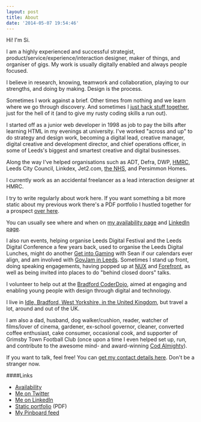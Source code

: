 ```yaml
---
layout: post
title: About
date: '2014-05-07 19:54:46'
---
```


Hi! I'm Si.

I am a highly experienced and successful strategist, product/service/experience/interaction designer, maker of things, and organiser of gigs. My work is usually digitally enabled and always people focused. 

I believe in research, knowing, teamwork and collaboration, playing to our strengths, and doing by making. Design is the process.

Sometimes I work against a brief. Other times from nothing and we learn where we go through discovery. And sometimes I [just hack stuff together](/side-projects), just for the hell of it (and to give my rusty coding skills a run out).

I started off as a junior web developer in 1998 as job to pay the bills after learning HTML in my evenings at university. I've worked "across and up" to do strategy and design work, becoming a digital lead, creative manager, digital creative and development director, and chief operations officer, in some of Leeds's biggest and smartest creative and digital businesses.

Along the way I've helped organisations such as ADT, Defra, DWP, [HMRC](/tag/hmrc-digital/), Leeds City Council, Linkdex, Jet2.com, [the NHS](/tag/nhs/), and Persimmon Homes.

I currently work as an accidental freelancer as a lead interaction designer at HMRC.

I try to write regularly about work here. If you want something a bit more static about my previous work there's a PDF portfolio I hustled together for a prospect [over here](https://www.dropbox.com/s/dpoy4q7r7qtaxwh/simon%20wilson%20-%20ux%20portfolio%20creds.pdf?dl=0).

You can usually see where and when on [my availability page](/availability) and [LinkedIn page](http://uk.linkedin.com/in/siwilson/).

I also run events, helping organise Leeds Digital Festival and the Leeds Digital Conference a few years back, used to organise the Leeds Digital Lunches, might do another [Get into Gaming](getintogaming.co.uk) with Sean if our calendars ever align, and am involved with [GovJam in Leeds](https://leedsgovjam.wordpress.com/). Sometimes I stand up front, doing speaking engagements, having popped up at [NUX](/tag/NUX/) and [Forefront](/tag/forefront-leeds/), as well as being invited into places to do "behind closed doors" talks.

I volunteer to help out at the [Bradford CoderDojo](http://www.ticbradford.com/coderdojo), aimed at engaging and enabling young people with design through digital and technology.

I live in [Idle, Bradford, West Yorkshire, in the United Kingdom](https://www.google.co.uk/maps/place/Idle,+Bradford,+West+Yorkshire+BD10/@53.8372139,-1.8040416,12z/data=!4m2!3m1!1s0x487be38e02277d49:0xd28ce4d95e48f3e7?hl=en), but travel a lot, around and out of the UK.

I am also a dad, husband, dog walker/cushion, reader, watcher of films/lover of cinema, gardener, ex-school governor, cleaner, converted coffee enthusiast, cake consumer, occasional cook, and supporter of Grimsby Town Football Club (once upon a time I even helped set up, run, and contribute to the awesome mind- and award-winning [Cod Almighty](http://www.codalmighty.com/)).

If you want to talk, feel free! You can [get my contact details here](/contact). Don't be a stranger now.

####Links
* [Availability](/availability)
* [Me on Twitter](http://www.twitter.com/ermlikeyeah)
* [Me on LinkedIn](http://uk.linkedin.com/in/siwilson/)
* [Static portfolio](https://www.dropbox.com/s/dpoy4q7r7qtaxwh/simon%20wilson%20-%20ux%20portfolio%20creds.pdf?dl=0) (PDF)
* [My Pinboard feed](https://feeds.pinboard.in/text/u:idlesi)